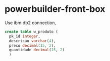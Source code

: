 # powerbuilder-front-box

Use ibm db2 connection, 

```sql
create table w_produto (
  pk_id integer,
  descricao varchar(4),
  preco decimal(15, 2),
  quantidade decimal(15, 2)
  )
```
